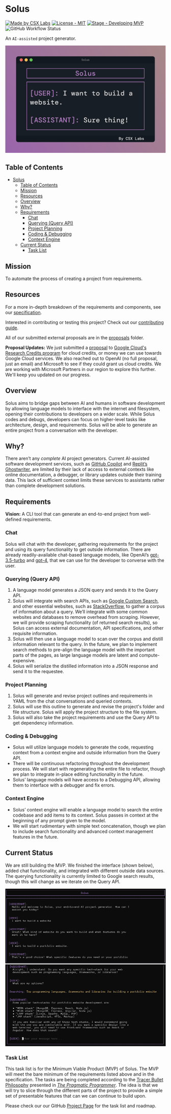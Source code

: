 # Solus

[![Made by CSX Labs](https://csxlabs.org/badges/made_by_csx_labs.svg)](https://csxlabs.org)
[![License - MIT](https://img.shields.io/github/license/CSXL/solus?style=for-the-badge)](LICENSE)
[![Stage - Developing MVP](https://img.shields.io/badge/stage-developing%20MVP-yellowgreen?style=for-the-badge)](#current-status)
![GitHub Workflow Status](https://img.shields.io/github/actions/workflow/status/CSXL/solus/checks.yml?logo=github&style=for-the-badge)

An `AI-assisted` project generator.

![terminal view](assets/readme_images/solus_header.png)

## Table of Contents

- [Solus](#solus)
  - [Table of Contents](#table-of-contents)
  - [Mission](#mission)
  - [Resources](#resources)
  - [Overview](#overview)
  - [Why?](#why)
  - [Requirements](#requirements)
    - [Chat](#chat)
    - [Querying (Query API)](#querying-query-api)
    - [Project Planning](#project-planning)
    - [Coding \& Debugging](#coding--debugging)
    - [Context Engine](#context-engine)
  - [Current Status](#current-status)
    - [Task List](#task-list)

## Mission

To automate the process of creating a project from requirements.

## Resources

For a more in-depth breakdown of the requirements and components, see our [specification](SPECIFICATION.md).

Interested in contributing or testing this project? Check out our [contributing guide](CONTRIBUTING.md).

All of our submitted external proposals are in the [proposals](proposals/) folder.

**Proposal Updates:** We just submitted a [proposal](assets/proposals/google_cloud.pdf) to [Google Cloud's Research Credits program](https://edu.google.com/intl/ALL_us/programs/credits/research/)
for cloud credits, or money we can use towards Google Cloud services. We also reached out to OpenAI (no full proposal, just an email) and Microsoft to see if they could grant us cloud credits. We are working with Microsoft Partners in our region to explore this further. We'll keep you updated on our progress.

## Overview

Solus aims to bridge gaps between AI and humans in software development by allowing language models to interface with the internet and filesystem, opening their contributions to developers on a wider scale. While Solus codes and debugs, developers can focus on higher-level tasks like architecture, design, and requirements. Solus will be able to generate an entire project from a conversation with the developer.

## Why?

There aren’t any _complete_ AI project generators. Current AI-assisted software development services, such as [GitHub Copilot](https://github.com/features/copilot) and [Replit’s Ghostwriter](https://replit.com/site/ghostwriter), are limited by their lack of access to external contexts like online documentation, a debugger, or library updates outside their training data. This lack of sufficient context limits these services to assistants rather than complete development solutions.

## Requirements

**Vision:** A CLI tool that can generate an end-to-end project from well-defined
requirements.

### Chat

Solus will chat with the developer, gathering requirements for the project and using its query functionality to get outside information. There are already readily-available chat-based language models, like OpenAI’s [gpt-3.5-turbo](https://openai.com/blog/introducing-chatgpt-and-whisper-apis) and [gpt-4](https://openai.com/research/gpt-4), that we can use for the developer to converse with the user.

### Querying (Query API)

1. A language model generates a JSON query and sends it to the Query API.
2. Solus will integrate with search APIs, such as [Google Custom Search](https://developers.google.com/custom-search/v1/introduction), and other essential websites, such as [StackOverflow](https://stackoverflow.com/), to gather a corpus of information about a query. We’ll integrate with some common websites and databases to remove overhead from scraping. However, we will provide scraping functionality (of returned search results), so Solus can access external documentation, API specifications, and other requisite information.
3. Solus will then use a language model to scan over the corpus and distill information relevant to the query. In the future, we plan to implement search methods to pre-align the language model with the important parts of the pages, as large language models are latent and compute-expensive.
4. Solus will serialize the distilled information into a JSON response and send it to the requestee.

### Project Planning

1. Solus will generate and revise project outlines and requirements in YAML from the chat conversations and queried contexts.
2. Solus will use this outline to generate and revise the project's folder and file structure. Solus will apply the project structure to the file system.
3. Solus will also take the project requirements and use the Query API to get dependency information.

### Coding & Debugging

- Solus will utilize language models to generate the code, requesting context from a context engine and outside information from the Query API.
- There will be continuous refactoring throughout the development process. We will start with regenerating the entire file to refactor, though we plan to integrate in-place editing functionality in the future.
- Solus’ language models will have access to a Debugging API, allowing them to interface with a debugger and fix errors.

### Context Engine

- Solus’ context engine will enable a language model to search the entire codebase and add items to its context. Solus passes in context at the beginning of any prompt given to the model.
- We will start rudimentary with simple text concatenation, though we plan to include search functionality and advanced context management features in the future.

## Current Status

We are still building the MVP. We finished the interface (shown below), added chat functionality, and integrated with different outside data sources. The querying functionality is currently limited to Google search results, though this will change as we iterate on the Query API.

![terminal view](assets/readme_images/solus_terminal_view_top.png)
![terminal view with search](assets/readme_images/solus_terminal_view_search.png)

### Task List

This task list is for the Minimum Viable Product (MVP) of Solus. The MVP will
meet the bare minimum of the requirements listed above and in the specification.
The tasks are being completed according to the [Tracer Bullet Philosophy](https://wiki.c2.com/?TracerBullets)
presented in _[The Pragmatic Programmer](https://dl.acm.org/doi/10.5555/320326)_.
The idea is that we will try to slice through the different parts of the project
to provide a simple set of presentable features that can we can continue to
build upon.

Please check our our GitHub [Project Page](https://github.com/orgs/CSXL/projects/2) for the task list and roadmap.
